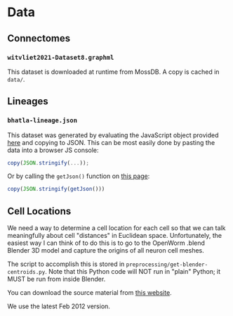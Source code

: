 # Data

## Connectomes

### `witvliet2021-Dataset8.graphml`

This dataset is downloaded at runtime from MossDB. A copy is cached in `data/`.

## Lineages

### `bhatla-lineage.json`

This dataset was generated by evaluating the JavaScript object provided [here](http://wormweb.org/js/json-celllineage.js) and copying to JSON. This can be most easily done by pasting the data into a browser JS console:

```js
copy(JSON.stringify(...));
```

Or by calling the `getJson()` function on [this page](http://wormweb.org/celllineage):

```js
copy(JSON.stringify(getJson()))
```


## Cell Locations

We need a way to determine a cell location for each cell so that we can talk meaningfully about cell "distances" in Euclidean space. Unfortunately, the easiest way I can think of to do this is to go to the OpenWorm .blend Blender 3D model and capture the origins of all neuron cell meshes.

The script to accomplish this is stored in `preprocessing/get-blender-centroids.py`. Note that this Python code will NOT run in "plain" Python; it MUST be run from inside Blender.

You can download the source material from [this website](http://canopus.caltech.edu/virtualworm/Virtual%20Worm%20Blend%20File/).

We use the latest Feb 2012 version.
